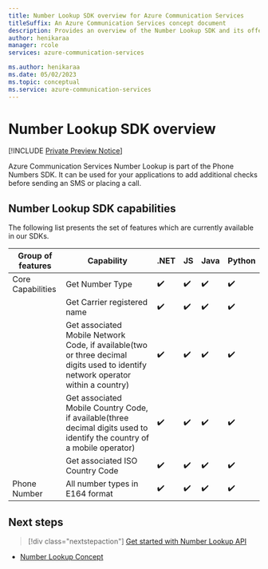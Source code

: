 ```yaml
---
title: Number Lookup SDK overview for Azure Communication Services
titleSuffix: An Azure Communication Services concept document
description: Provides an overview of the Number Lookup SDK and its offerings.
author: henikaraa
manager: rcole
services: azure-communication-services

ms.author: henikaraa
ms.date: 05/02/2023
ms.topic: conceptual
ms.service: azure-communication-services
---
```


# Number Lookup SDK overview

[!INCLUDE [Private Preview Notice](../../includes/public-preview-include.md)]

Azure Communication Services Number Lookup is part of the Phone Numbers SDK. It can be used for your applications to add additional checks before sending an SMS or placing a call.

## Number Lookup SDK capabilities

The following list presents the set of features which are currently available in our SDKs.

| Group of features | Capability                                                                            | .NET  | JS | Java | Python |
| ----------------- | ------------------------------------------------------------------------------------- | --- | ---- | ---- | ------ |
| Core Capabilities | Get Number Type                                                          | ✔️   | ✔️    | ✔️    | ✔️      |
|                   | Get Carrier registered name                                         | ✔️   | ✔️    | ✔️    | ✔️      |
|                   | Get associated Mobile Network Code, if available(two or three decimal digits used to identify network operator within a country) | ✔️   | ✔️    | ✔️    | ✔️      |
|                   | Get associated Mobile Country Code, if available(three decimal digits used to identify the country of a mobile operator) | ✔️   | ✔️    | ✔️    | ✔️      |
|                   | Get associated ISO Country Code | ✔️   | ✔️    | ✔️    | ✔️      |
| Phone Number      | All number types in E164 format                                      | ✔️   | ✔️    | ✔️    | ✔️      |


## Next steps

> [!div class="nextstepaction"]
> [Get started with Number Lookup API](../../quickstarts/telephony/number-lookup.md)

- [Number Lookup Concept](../numbers/number-lookup-concept.md)
